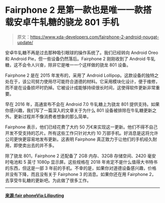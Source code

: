 # Fairphone 2 是第一款也是唯一一款搭载安卓牛轧糖的骁龙 801 手机

> 原文：<https://www.xda-developers.com/fairphone-2-android-nougat-update/>

安卓牛轧糖不再是过去那种吸引眼球的操作系统了。我们已经转向 Android Oreo 和 Android Pie，但一些设备仍然落后。Fairphone 2 刚刚收到了 Android 牛轧糖，这不会令人兴奋，除非它是唯一一个这样做的骁龙 801 设备。

Fairphone 2 是在 2015 年发布的，采用了 Android Lollipop。这款设备的独特之处在于，该公司努力使用尽可能符合道德的材料。它采用模块化设计，便于维修，而不是在设备损坏时扔掉。它被设计成能够持续很长时间，这使得软件更新非常重要。

早在 2016 年，高通宣布不会在 Android 7.0 牛轧糖上为骁龙 801 提供支持。如果你感兴趣，我们写了一篇深入的文章关于为什么 801 设备被排除在牛轧糖更新之外。更新过程并不像消费者想象的那么简单。

Fairphone 表示，他们已经花费了大约 50 万€来实现这一更新。他们不得不自己开发不受支持的芯片。所有这些工作只针对大约 10 万部手机。好消息是这将允许公司更快更容易地发布更新。这表明 Fairphone 真正致力于让他们的手机经久耐用，即使卖出去的并不多。

除了骁龙 801，Fairphone 2 还配备了 2GB 内存、32GB 存储空间、2420 毫安时电池和 5 英寸 1080p 显示屏。这些规格在 2018 年肯定不是什么值得大书特书的东西，但这是一部 3 年前的手机。不幸的是，如果你对道德设备感兴趣，价格并没有下降，而且没有关于 Fairphone 3 的消息。如果你还在用 Fairphone 2，去享受牛轧糖的更新吧。为此做了很多工作。

* * *

[**来源:fair phone**](https://www.fairphone.com/wp-content/uploads/2018/11/Press-Release-Android-7.pdf)[**Via:Liliputing**](https://liliputing.com/2018/11/fairphone-2-now-runs-android-nougat-the-only-snapdragon-801-phone-to-do-so.html)